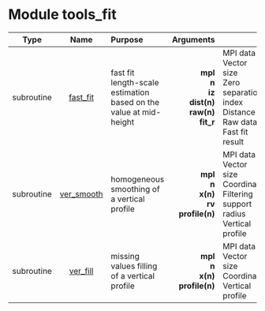 # Module tools_fit

| Type | Name | Purpose | Arguments |     | Type | Intent |
| :--: | :--: | :------ | ----: | :-------- | :--: | :----: |
| subroutine | [fast_fit](https://github.com/JCSDA/saber/tree/develop/src/saber/bump/tools_fit.F90#L37) | fast fit length-scale estimation based on the value at mid-height | **mpl**<br>**n**<br>**iz**<br>**dist(n)**<br>**raw(n)**<br>**fit_r** |  MPI data<br> Vector size<br> Zero separation index<br> Distance<br> Raw data<br> Fast fit result | type(mpl_type)<br>integer<br>integer<br>real(kind_real)<br>real(kind_real)<br>real(kind_real) | inout<br>in<br>in<br>in<br>in<br>out |
| subroutine | [ver_smooth](https://github.com/JCSDA/saber/tree/develop/src/saber/bump/tools_fit.F90#L183) | homogeneous smoothing of a vertical profile | **mpl**<br>**n**<br>**x(n)**<br>**rv**<br>**profile(n)** |  MPI data<br> Vector size<br> Coordinate<br> Filtering support radius<br> Vertical profile | type(mpl_type)<br>integer<br>real(kind_real)<br>real(kind_real)<br>real(kind_real) | inout<br>in<br>in<br>in<br>inout |
| subroutine | [ver_fill](https://github.com/JCSDA/saber/tree/develop/src/saber/bump/tools_fit.F90#L236) | missing values filling of a vertical profile | **mpl**<br>**n**<br>**x(n)**<br>**profile(n)** |  MPI data<br> Vector size<br> Coordinate<br> Vertical profile | type(mpl_type)<br>integer<br>real(kind_real)<br>real(kind_real) | inout<br>in<br>in<br>inout |
